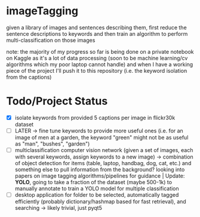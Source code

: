 # imageTagging
given a library of images and sentences describing them, first reduce the sentence descriptions to keywords and then train an algorithm to perform multi-classification on those images

note: the majority of my progress so far is being done on a private notebook on Kaggle as it's a lot of data processing (soon to be machine learning/cv algorithms which my poor laptop cannot handle) and when I have a working piece of the project I'll push it to this repository (i.e. the keyword isolation from the captions)

# Todo/Project Status
* [x] isolate keywords from provided 5 captions per image in flickr30k dataset
* [ ] LATER -> fine tune keywords to provide more useful ones (i.e. for an image of men at a garden, the keyword "green" might not be as useful as "man", "bushes", "garden")
* [ ] multiclassification computer vision network (given a set of images, each with several keywords, assign keywords to a new image) -> combination of object detection for items (table, laptop, handbag, dog, cat, etc.) and something else to pull information from the background? looking into papers on image tagging algorithms/pipelines for guidance | Update: **YOLO**, going to take a fraction of the dataset (maybe 500-1k) to manually annotate to train a YOLO model for multiple classification       
* [ ] desktop application for folder to be selected, automatically tagged efficiently (probably dictionary/hashmap based for fast retrieval), and searching -> likely trivial, just pyqt5 
